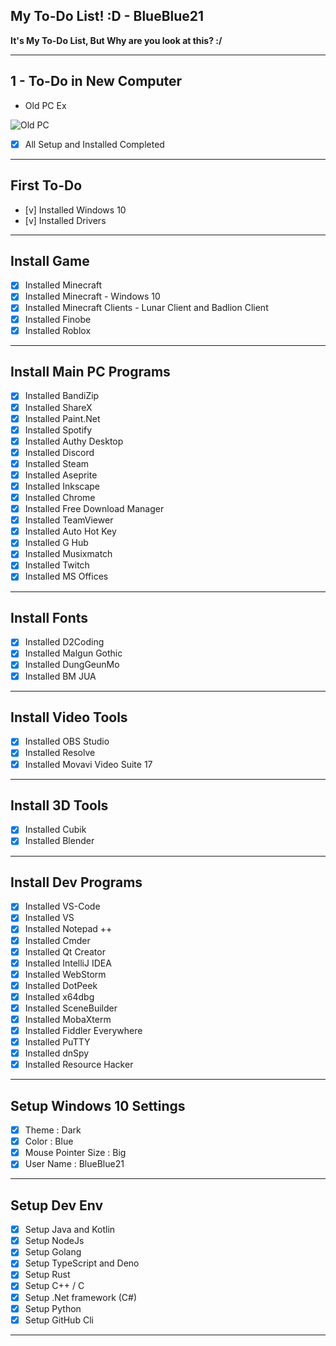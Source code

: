 ## My To-Do List! :D - BlueBlue21
**It's My To-Do List, But Why are you look at this? :/**

<hr>

## 1 - To-Do in New Computer

- Old PC Ex
<img alt="Old PC" align="center" src="https://github.com/bluenoob232/bluenoob232/blob/master/To-Do/Old_PC_Img.png"> 

<br>

- [x] All Setup and Installed Completed

<hr>

## First To-Do
- [v] Installed Windows 10
- [v] Installed Drivers

<hr>

## Install Game
- [x] Installed Minecraft
- [x] Installed Minecraft - Windows 10
- [x] Installed Minecraft Clients - Lunar Client and Badlion Client
- [x] Installed Finobe
- [x] Installed Roblox

<hr>

## Install Main PC Programs
- [x] Installed BandiZip
- [x] Installed ShareX
- [x] Installed Paint.Net
- [x] Installed Spotify
- [x] Installed Authy Desktop
- [x] Installed Discord
- [x] Installed Steam
- [x] Installed Aseprite
- [X] Installed Inkscape
- [x] Installed Chrome
- [x] Installed Free Download Manager
- [x] Installed TeamViewer
- [x] Installed Auto Hot Key
- [x] Installed G Hub
- [x] Installed Musixmatch
- [x] Installed Twitch
- [x] Installed MS Offices

<hr>

## Install Fonts
- [x] Installed D2Coding
- [x] Installed Malgun Gothic
- [x] Installed DungGeunMo
- [x] Installed BM JUA

<hr>

## Install Video Tools
- [x] Installed OBS Studio
- [x] Installed Resolve
- [x] Installed Movavi Video Suite 17

<hr>

## Install 3D Tools
- [x] Installed Cubik
- [x] Installed Blender

<hr>

## Install Dev Programs
- [x] Installed VS-Code
- [x] Installed VS
- [x] Installed Notepad ++
- [x] Installed Cmder
- [x] Installed Qt Creator
- [x] Installed IntelliJ IDEA
- [x] Installed WebStorm
- [x] Installed DotPeek
- [x] Installed x64dbg
- [x] Installed SceneBuilder
- [x] Installed MobaXterm
- [x] Installed Fiddler Everywhere
- [x] Installed PuTTY
- [x] Installed dnSpy
- [x] Installed Resource Hacker

<hr>

## Setup Windows 10 Settings
- [x] Theme : Dark
- [x] Color : Blue
- [x] Mouse Pointer Size : Big
- [x] User Name : BlueBlue21

<hr>

## Setup Dev Env
- [x] Setup Java and Kotlin
- [x] Setup NodeJs
- [x] Setup Golang
- [x] Setup TypeScript and Deno
- [x] Setup Rust
- [x] Setup C++ / C
- [x] Setup .Net framework (C#)
- [x] Setup Python
- [x] Setup GitHub Cli

<hr>
<br>
